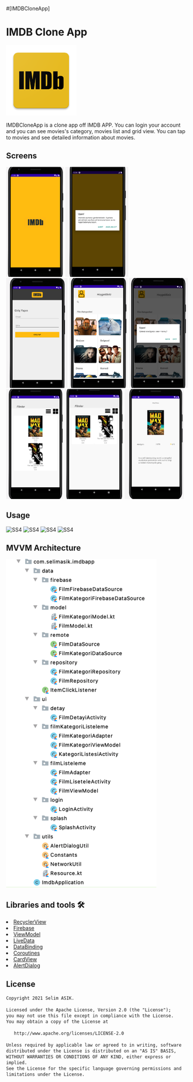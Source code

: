 #[IMDBCloneApp]


# IMDB Clone App
![appicon](https://github.com/asikselim/IMDBCloneApp/blob/main/Screens/ic_launcher.png)

IMDBCloneApp is a clone app off IMDB APP. You can login your account and you can see  movies's category, movies list and grid view. You can tap to movies and see detailed information about movies.

 <h2 id="Screens">Screens</h2>
<p>
  <img height= "300"  src="https://github.com/asikselim/IMDBCloneApp/blob/main/Screens/splashekrani.png" alt="SS4" />
 <img height= "300"  src="https://github.com/asikselim/IMDBCloneApp/blob/main/Screens/internet%20kontrol.png" alt="SS4" />
  <img height= "300"  src="https://github.com/asikselim/IMDBCloneApp/blob/main/Screens/loginekrani.png" alt="SS4"/>
  <img height= "300"  src="https://github.com/asikselim/IMDBCloneApp/blob/main/Screens/kategorilerekrani.png" alt="SS4" />
  <img height= "300"  src="https://github.com/asikselim/IMDBCloneApp/blob/main/Screens/cikisdiyalog.png" alt="SS5" />
  <img height= "300"  src="https://github.com/asikselim/IMDBCloneApp/blob/main/Screens/listfilmler.png" alt="SS5" />
 <img height= "300"  src="https://github.com/asikselim/IMDBCloneApp/blob/main/Screens/gridfilmler.png" alt="SS5" />
 <img height= "300"  src="https://github.com/asikselim/IMDBCloneApp/blob/main/Screens/filmdetay.png" alt="SS5" /

</p>
 
 
## Usage
<p float="left">
 <img src="https://github.com/asikselim/IMDBCloneApp/blob/main/Screens/1_0_GIF_2%202.gif"alt="SS4" />
<img src="https://github.com/asikselim/IMDBCloneApp/blob/main/Screens/1_0_GIF_2%202.gif"alt="SS4" />
<img src="https://github.com/asikselim/IMDBCloneApp/blob/main/Screens/1_0_GIF_2%202.gif"alt="SS4" />
<img src="https://github.com/asikselim/IMDBCloneApp/blob/main/Screens/1_0_GIF_2%202.gif" alt="SS4"/>

</p>


## MVVM Architecture
![Architecture](https://github.com/asikselim/IMDBCloneApp/blob/main/Screens/paketyapisi.png)

## Libraries and tools 🛠
<li><a href="https://developer.android.com/jetpack/androidx/releases/recyclerview?hl=en">RecyclerView</a></li>
<li><a href="https://firebase.google.com">Firebase</a></li>
<li><a href="https://developer.android.com/topic/libraries/architecture/viewmodel">ViewModel</a></li>
<li><a href="https://developer.android.com/topic/libraries/architecture/livedata">LiveData</a></li>
<li><a href="https://developer.android.com/topic/libraries/data-binding">DataBinding</a></li>
<li><a href="https://developer.android.com/topic/libraries/architecture/coroutines">Coroutines</a></li>
<li><a href="https://developer.android.com/jetpack/androidx/releases/cardview">CardView</a></li>
<li><a href="https://developer.android.com/reference/android/app/AlertDialog">AlertDialog</a></li>



License
--------


    Copyright 2021 Selim ASIK.

    Licensed under the Apache License, Version 2.0 (the "License");
    you may not use this file except in compliance with the License.
    You may obtain a copy of the License at

       http://www.apache.org/licenses/LICENSE-2.0

    Unless required by applicable law or agreed to in writing, software
    distributed under the License is distributed on an "AS IS" BASIS,
    WITHOUT WARRANTIES OR CONDITIONS OF ANY KIND, either express or implied.
    See the License for the specific language governing permissions and
    limitations under the License.
